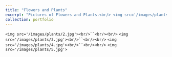 ```yaml
---
title: "Flowers and Plants"
excerpt: "Pictures of Flowers and Plants.<br/> <img src='/images/plants/1.jpg'>"
collection: portfolio
---
```

`<img src='/images/plants/2.jpg'><br/>``<br/><br/>`
`<img src='/images/plants/3.jpg'><br/>``<br/><br/>`
`<img src='/images/plants/4.jpg'><br/>``<br/><br/>`
`<img src='/images/plants/5.jpg'>`
